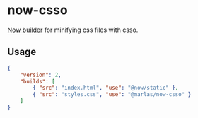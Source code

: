 # now-csso

[Now builder](https://zeit.co/docs/v2/deployments/builders/overview/) for minifying css files with csso.

## Usage

``` json
{
    "version": 2,
    "builds": [
        { "src": "index.html", "use": "@now/static" },
        { "src": "styles.css", "use": "@marlas/now-csso" }
    ]
}

```
